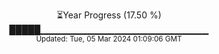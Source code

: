 <p align="center">
⏳Year Progress (17.50 %) <br>
█████▁▁▁▁▁▁▁▁▁▁▁▁▁▁▁▁▁▁▁▁▁▁▁▁▁ <br>
<sub>Updated: Tue, 05 Mar 2024 01:09:06 GMT</sub>
</p>


